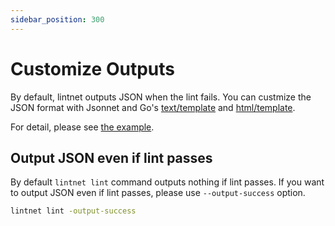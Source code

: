```yaml
---
sidebar_position: 300
---
```


# Customize Outputs

By default, lintnet outputs JSON when the lint fails.
You can custmize the JSON format with Jsonnet and Go's [text/template](https://pkg.go.dev/text/template) and [html/template](https://pkg.go.dev/html/template).

For detail, please see [the example](https://github.com/lintnet/examples/tree/main/customize-output).

## Output JSON even if lint passes

By default `lintnet lint` command outputs nothing if lint passes.
If you want to output JSON even if lint passes, please use `--output-success` option.

```sh
lintnet lint -output-success
```
